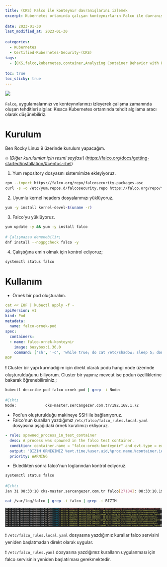 ```yaml
---
title: (CKS) Falco ile konteynır davranışlarını izlemek
excerpt: Kubernetes ortamında çalışan konteynırların Falco ile davranışlarını izlemek

date: 2023-01-30
last_modified_at: 2023-01-30

categories:
  - Kubernetes
  - Certified-Kubernetes-Security-(CKS)
tags: 
  - [CKS,falco,kubernetes,container,Analyzing Container Behavior with Falco]

toc: true
toc_sticky: true
---
```


![](https://raw.githubusercontent.com/sercangezer/sercangezer.github.io/main/images/2023/20230130-kubernetes-falco-kullanimi-01.PNG)

`Falco`, uygulamalarınızı ve konteynırlarınızı izleyerek çalışma zamanında oluşan tehditleri algılar. Kısaca Kubernetes ortamında tehdit algılama aracı olarak düşünebiliriz.

# Kurulum

Ben Rocky Linux 9 üzerinde kurulum yapacağım. 

🔥 [_Diğer kurulumlar için resmi sayfası_] (https://falco.org/docs/getting-started/installation/#centos-rhel)

1. Yum repository dosyasını sistemimize ekleyiyoruz.
   
```bash
rpm --import https://falco.org/repo/falcosecurity-packages.asc
curl -s -o /etc/yum.repos.d/falcosecurity.repo https://falco.org/repo/falcosecurity-rpm.repo
```

2. Uyumlu kernel headers dosyalarımızı yüklüyoruz.

```bash
yum -y install kernel-devel-$(uname -r)
```

3. Falco'yu yüklüyoruz.

```bash
yum update -y && yum -y install falco

# Çalışmazsa denenebilir;
dnf install --nogpgcheck falco -y
```

4. Çalıştığına emin olmak için kontrol ediyoruz;

```bash
systemctl status falco
```

# Kullanım

* Örnek bir pod oluşturalım.

```yaml
cat << EOF | kubectl apply -f -
apiVersion: v1
kind: Pod
metadata:
  name: falco-ornek-pod
spec:
  containers:
  - name: falco-ornek-konteynir
    image: busybox:1.36.0
    command: ['sh', '-c', 'while true; do cat /etc/shadow; sleep 5; done']
EOF
```

❗ Cluster bir yapı kurmadığım için direkt olarak podu hangi node üzerinde oluşturulduğunu biliyorum. Cluster bir yapınız mevcut ise podun özelliklerine bakarak öğrenebilirsiniz.;

```bash
kubectl describe pod falco-ornek-pod | grep -i Node:

#Çıktı
Node:             cks-master.sercangezer.com.tr/192.168.1.72
```

* Pod'un oluşturulduğu makineye SSH ile bağlanıyoruz.
* Falco'nun kuralları yazdığımız `/etc/falco/falco_rules.local.yaml` dosyasına aşağıdaki örnek kuralımızı ekliyoruz.

```yaml
- rule: spawned_process_in_test_container
  desc: A process was spawned in the falco test container.
  condition: container.name = "falco-ornek-konteynir" and evt.type = execve
  output: "BIZIM ORNEGIMIZ %evt.time,%user.uid,%proc.name,%container.id,%container.name"
  priority: WARNING
```

* Ekledikten sonra falco'nun loglarından kontrol ediyoruz.

```bash
systemctl status falco

#Çıktı
Jan 31 08:33:10 cks-master.sercangezer.com.tr falco[27184]: 08:33:10.199588288: Warning BIZIM ORNEGIMIZ - 08:33:10.199588288,0,cat,adaab7654955,falco-ornek-konteynir
```

```bash
cat /var/log/falco | grep -i falco | grep -i BIZIM
```

![](https://raw.githubusercontent.com/sercangezer/sercangezer.github.io/main/images/2023/20230130-kubernetes-falco-kullanimi-02.PNG)

❗ `/etc/falco_rules.local.yaml` dosyasına yazdığımız kurallar falco servisini yeniden başlatmadan direkt olarak uygular.

❗ `/etc/falco_rules.yaml` dosyasına yazdığımız kuralların uygulanması için falco servisinin yeniden başlatılması gerekmektedir.